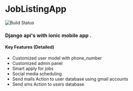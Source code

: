 # JobListingApp

![Build Status](https://api.travis-ci.org/vrushangdev/JobListingApp.svg?branch=master)

###  Django api's with ionic mobile app .

#### Key Features (Detailed)
*   Customized user model with phone_number
*   Customized admin panel
*   Smart apply for jobs
*   Social media scheduling
*   Send mails Action to user database using gmail accounts
*   Send sms Action to users database